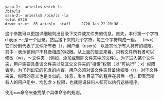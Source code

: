 ```shell
sasa-2:~ arieslx$ which ls
/bin/ls
sasa-2:~ arieslx$ /bin/ls -la
total 6720
drwxr-xr-x+  85 arieslx  staff     2720 Jan 22 20:38 .
```

这个参数可以更加详细地列出目录下文件或文件夹的信息。首先，本行第一个字符 d 表示 ～ 是一个目录。然后接下来的九个字符，每三个字符构成一组。 （rwx）. 它们分别代表了文件所有者（），用户组（users） 以及其他所有人具有的权限。其中 - 表示该用户不具备相应的权限。从上面的信息来看，只有文件所有者可以修改（w），～文件夹 （例如，添加或删除文件夹中的文件）。为了进入某个文件夹，用户需要具备该文件夹以及其父文件夹的“搜索”权限（以“可执行”：x）权限表示。为了列出它的包含的内容，用户必须对该文件夹具备读权限（r）。对于文件来说，权限的意义也是类似的。注意，/bin 目录下的程序在最后一组，即表示所有人的用户组中，均包含 x 权限，也就是说任何人都可以执行这些程序。

使用`man`命令来查找某个具体命令的规则。